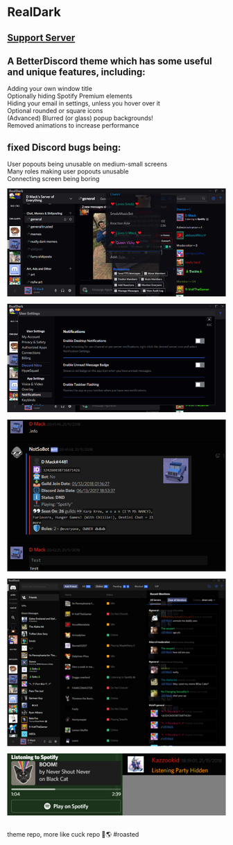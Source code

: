 [dmackserv]: https://discord.gg/4GJvzEp
# RealDark
## [Support Server][dmackserv]<br>
## A BetterDiscord theme which has some useful and unique features, including:
Adding your own window title<br>
Optionally hiding Spotify Premium elements<br>
Hiding your email in settings, unless you hover over it<br>
Optional rounded or square icons<br>
(Advanced) Blurred (or glass) popup backgrounds!<br>
Removed animations to increase performance
## fixed Discord bugs being:
User popouts being unusable on medium-small screens<br>
Many roles making user popouts unusable<br>
Connecting screen being boring
<p align="center"><img src="./img/6.png" alt="RealDark Example"></p>
<p align="center"><img src="./img/7.png" alt="RealDark Example"></p>
<p align="center"><img src="./img/2.png" alt="RealDark Example"></p>
<p align="center"><img src="./img/3.png" alt="RealDark Example"></p>
<p align="center"><img src="./img/5.png" alt="RealDark Example"></p>
<br>theme repo, more like cuck repo 🤡🌎 #roasted
